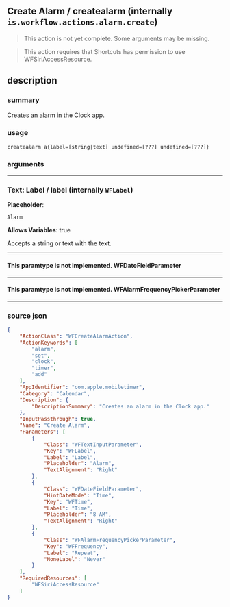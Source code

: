 
## Create Alarm / createalarm (internally `is.workflow.actions.alarm.create`)

> This action is not yet complete. Some arguments may be missing.

> This action requires that Shortcuts has permission to use WFSiriAccessResource.


## description

### summary

Creates an alarm in the Clock app.


### usage
```
createalarm a{label=[string|text] undefined=[???] undefined=[???]}
```

### arguments

---

### Text: Label / label (internally `WFLabel`)
**Placeholder**:
```
Alarm
```
**Allows Variables**: true



Accepts a string 
or text
with the text.

---

#### This paramtype is not implemented. WFDateFieldParameter

---

#### This paramtype is not implemented. WFAlarmFrequencyPickerParameter

---

### source json

```json
{
	"ActionClass": "WFCreateAlarmAction",
	"ActionKeywords": [
		"alarm",
		"set",
		"clock",
		"timer",
		"add"
	],
	"AppIdentifier": "com.apple.mobiletimer",
	"Category": "Calendar",
	"Description": {
		"DescriptionSummary": "Creates an alarm in the Clock app."
	},
	"InputPassthrough": true,
	"Name": "Create Alarm",
	"Parameters": [
		{
			"Class": "WFTextInputParameter",
			"Key": "WFLabel",
			"Label": "Label",
			"Placeholder": "Alarm",
			"TextAlignment": "Right"
		},
		{
			"Class": "WFDateFieldParameter",
			"HintDateMode": "Time",
			"Key": "WFTime",
			"Label": "Time",
			"Placeholder": "8 AM",
			"TextAlignment": "Right"
		},
		{
			"Class": "WFAlarmFrequencyPickerParameter",
			"Key": "WFFrequency",
			"Label": "Repeat",
			"NoneLabel": "Never"
		}
	],
	"RequiredResources": [
		"WFSiriAccessResource"
	]
}
```

